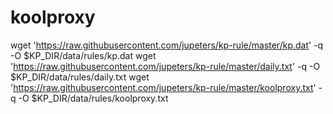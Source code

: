 # koolproxy

wget 'https://raw.githubusercontent.com/jupeters/kp-rule/master/kp.dat' -q -O $KP_DIR/data/rules/kp.dat
wget 'https://raw.githubusercontent.com/jupeters/kp-rule/master/daily.txt' -q -O $KP_DIR/data/rules/daily.txt
wget 'https://raw.githubusercontent.com/jupeters/kp-rule/master/koolproxy.txt' -q -O $KP_DIR/data/rules/koolproxy.txt

